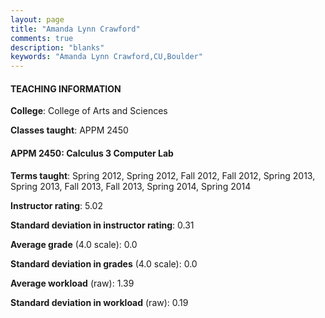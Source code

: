 ```yaml
---
layout: page
title: "Amanda Lynn Crawford" 
comments: true
description: "blanks"
keywords: "Amanda Lynn Crawford,CU,Boulder"
---
```

<head>
<script src="https://ajax.googleapis.com/ajax/libs/jquery/2.1.3/jquery.min.js"></script>
<script src="https://dl.dropboxusercontent.com/s/pc42nxpaw1ea4o9/highcharts.js?dl=0"></script>
<!-- <script src="../assets/js/highcharts.js"></script> -->
<style type="text/css">@font-face {
	font-family: "Bebas Neue";
	src: url(https://www.filehosting.org/file/details/544349/BebasNeue Regular.otf) format("opentype");
	}
	h1.Bebas { 
		font-family: "Bebas Neue", Verdana, Tahoma;
	}
</style>
</head>
	   
#### TEACHING INFORMATION

**College**: College of Arts and Sciences

**Classes taught**: APPM 2450

#### APPM 2450: Calculus 3 Computer Lab

**Terms taught**: Spring 2012, Spring 2012, Fall 2012, Fall 2012, Spring 2013, Spring 2013, Fall 2013, Fall 2013, Spring 2014, Spring 2014

**Instructor rating**: 5.02

**Standard deviation in instructor rating**: 0.31

**Average grade** (4.0 scale): 0.0

**Standard deviation in grades** (4.0 scale): 0.0

**Average workload** (raw): 1.39

**Standard deviation in workload** (raw): 0.19


